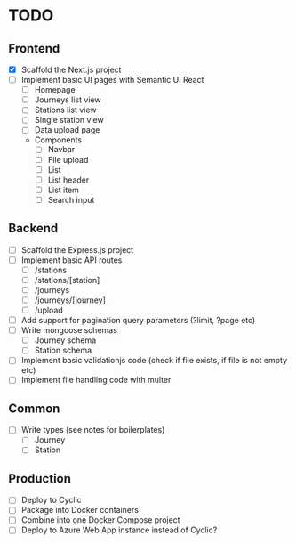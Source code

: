 # TODO

## Frontend

* [x] Scaffold the Next.js project
* [ ] Implement basic UI pages with Semantic UI React
  * [ ] Homepage
  * [ ] Journeys list view
  * [ ] Stations list view
  * [ ] Single station view
  * [ ] Data upload page
  * Components
    * [ ] Navbar
    * [ ] File upload
    * [ ] List
    * [ ] List header
    * [ ] List item
    * [ ] Search input

## Backend

* [ ] Scaffold the Express.js project
* [ ] Implement basic API routes
  * [ ] /stations
  * [ ] /stations/[station]
  * [ ] /journeys
  * [ ] /journeys/[journey]
  * [ ] /upload
* [ ] Add support for pagination query parameters (?limit, ?page etc)
* [ ] Write mongoose schemas
  * [ ] Journey schema
  * [ ] Station schema
* [ ] Implement basic validationjs code (check if file exists, if file is not empty etc)
* [ ] Implement file handling code with multer

## Common

* [ ] Write types (see notes for boilerplates)
  * [ ] Journey
  * [ ] Station

## Production

* [ ] Deploy to Cyclic
* [ ] Package into Docker containers
* [ ] Combine into one Docker Compose project
* [ ] Deploy to Azure Web App instance instead of Cyclic?
